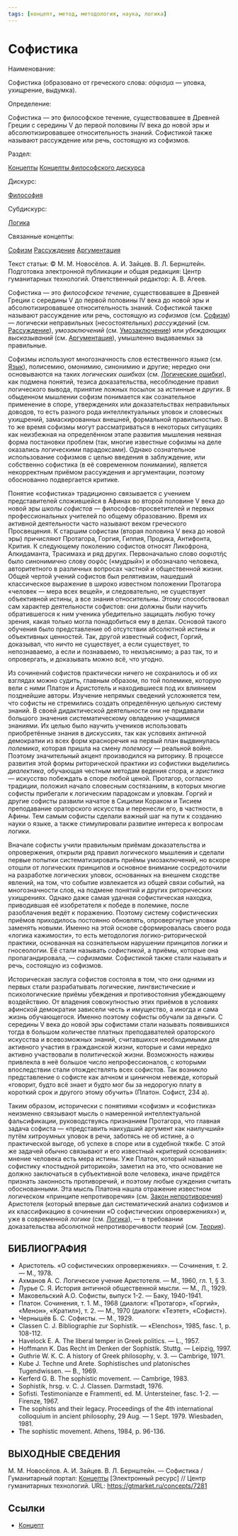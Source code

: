 ```yaml
---
tags: [концепт, метод, методология, наука, логика]
---
```

# Софистика

Наименование:

Софистика (образовано от греческого слова: σόφισμα — уловка, ухищрение, выдумка).

Определение:

Софистика — это философское течение, существовавшее в Древней Греции с середины V до первой половины IV века до новой эры и абсолютизировавшее относительность знаний. Софистикой также называют рассуждение или речь, состоящую из софизмов.

Раздел:

[Концепты](https://gtmarket.ru/concepts/)  [Концепты философского дискурса](https://gtmarket.ru/concepts/philosophical-concepts)

Дискурс:

[Философия](https://gtmarket.ru/concepts/6862)

Субдискурс:

[Логика](https://gtmarket.ru/concepts/6892)

Связанные концепты:

[Софизм](https://gtmarket.ru/concepts/7239) [Рассуждение](https://gtmarket.ru/concepts/7098) [Аргументация](https://gtmarket.ru/concepts/7226)

Текст статьи: © M. M. Новосёлов. А. И. Зайцев. В. Л. Бернштейн. Подготовка электронной публикации и общая редакция: Центр гуманитарных технологий. Ответственный редактор: А. В. Агеев.

Софистика — это _философское течение_, существовавшее в Древней Греции с середины V до первой половины IV века до новой эры и абсолютизировавшее относительность знаний. Софистикой также называют рассуждение или речь, состоящую из _софизмов_ (см. [Софизм](https://gtmarket.ru/concepts/7239)) — логически неправильных (несостоятельных) _рассуждений_ (см. [Рассуждение](https://gtmarket.ru/concepts/7098)), _умозаключений_ (см. [Умозаключение](https://gtmarket.ru/concepts/7196)) или _убеждающих высказываний_ (см. [Аргументация](https://gtmarket.ru/concepts/7226)), умышленно выдаваемых за правильные.

Софизмы используют многозначность слов естественного _языка_ (см. [Язык](https://gtmarket.ru/concepts/7076)), полисемию, омонимию, синонимию и другие; нередко они основываются на таких _логических ошибках_ (см. [Логические ошибки](https://gtmarket.ru/concepts/6906)), как подмена понятий, тезиса доказательства, несоблюдение правил логического вывода, принятие ложных посылок за истинные и других. В обыденном мышлении софизм понимается как сознательное применение в споре, утверждениях или доказательствах неправильных доводов, то есть разного рода интеллектуальных уловок и словесных ухищрений, замаскированных внешней, формальной правильностью. В то же время софизмы могут рассматриваться в некоторых ситуациях как неизбежная на определённом этапе развития мышления неявная форма постановки проблем (так, многие известные софизмы на деле оказались логическими парадоксами). Однако сознательное использование софизмов с целью введения в заблуждение, или собственно софистика (в её современном понимании), является некорректным приёмом рассуждения и аргументации, поэтому обоснованно подвергается критике.

Понятие «софистика» традиционно связывается с учением представителей сложившейся в Афинах во второй половине V века до новой эры _школы софистов_ — философов-просветителей и первых профессиональных учителей по общему образованию. Время их активной деятельности часто называют веком греческого Просвещения. К старшим софистам (вторая половина V века до новой эры) причисляют Протагора, Горгия, Гиппия, Продика, Антифонта, Крития. К следующему поколению софистов относят Ликофрона, Алкидаманта, Трасимаха и ряд других. Первоначально слово σοφιστής было синонимично слову σοφός («мудрый») и обозначало человека, авторитетного в различных вопросах частной и общественной жизни. Общей чертой учений софистов был релятивизм, нашедший классическое выражение в широко известном положении Протагора «человек — мера всех вещей», и следовательно, не существует объективной истины, а все знания относительны. Этому способствовал сам характер деятельности софистов: они должны были научить обратившегося к ним ученика убедительно защищать любую точку зрения, какая только могла понадобиться ему в делах. Основой такого обучения было представление об отсутствии абсолютной истины и объективных ценностей. Так, другой известный софист, Горгий, доказывал, что ничто не существует, а если существует, то непознаваемо, а если и познаваемо, то неизъяснимо; а раз так, то и опровергать, и доказывать можно всё, что угодно.

Из сочинений софистов практически ничего не сохранилось и об их взглядах можно судить, главным образом, по той полемике, которую вели с ними Платон и Аристотель и находившиеся под их влиянием позднейшие авторы. Изучение непрямых сведений усложняется тем, что софисты не стремились создать определённую цельную систему знаний. В своей дидактической деятельности они не придавали большого значения систематическому овладению учащимися знаниями. Их целью было научить учеников использовать приобретённые знания в дискуссиях, так как условиях античной демократии из всех форм красноречия на первый план выдвинулась _полемика_, которая пришла на смену _полемосу_ — реальной войне. Поэтому значительный акцент производился на риторику. В процессе развития этой формы риторической практики из софистики выделились _диалектика_, обучающая честным методам ведения спора, и _эристика_ — искусство побеждать в споре любой ценой. Протагор, согласно традиции, положил начало словесным состязаниям, в которых многие софисты прибегали к логическим парадоксам и уловкам. Горгий и другие софисты развили начатое в Сицилии Кораком и Тисием преподавание ораторского искусства и перенесли его, в частности, в Афины. Тем самым софисты сделали важный шаг на пути к созданию науки о языке, а также стимулировали развитие интереса к вопросам логики.

Вначале софисты учили правильным приёмам доказательства и опровержения, открыли ряд правил логического мышления и сделали первые попытки систематизировать приёмы умозаключений, но вскоре отошли от логических принципов и основное внимание сосредоточили на разработке логических уловок, основанных на внешнем сходстве явлений, на том, что событие извлекается из общей связи событий, на многозначности слов, на подмене понятий и других риторических ухищрениях. Однако даже самая удачная софистическая находка, приводившая её изобретателя к победе в полемике, после разоблачения ведёт к поражению. Поэтому систему софистических приёмов приходилось постоянно обновлять, опровергнутые уловки заменять новыми. Именно на этой основе сформировалась своего рода «логика кажимости», то есть методология логико-риторической практики, основанная на сознательном нарушении принципов логики и гносеологии. Её стали называть _софистикой_, а приёмы, которые она пропагандировала, — _софизмами_. Софистикой также стали называть и речь, состоящую из софизмов.

Историческая заслуга софистов состояла в том, что они одними из первых стали разрабатывать логические, лингвистические и психологические приёмы убеждения и противостояния убеждающему воздействию. От владения совокупностью этих приёмов в условиях афинской демократии зависели честь и имущество, а иногда и сама жизнь обучающегося. Именно поэтому софисты обучали за деньги. С середины V века до новой эры софистами стали называть появившихся тогда в большом количестве платных преподавателей ораторского искусства и всевозможных знаний, считавшихся необходимыми для активного участия в гражданской жизни, которые и сами нередко активно участвовали в политической жизни. Возможность наживы привлекла в неё большое число непрофессионалов, с которыми впоследствии стали отождествлять всех софистов. Так возникло представление о софисте как алчном и циничном невежде, который «говорит, будто всё знает и будто мог бы за недорогую плату в короткий срок и другого этому обучить» (Платон. Софист, 234 а).

Таким образом, исторически с понятиями «софизм» и «софистика» неизменно связывают мысль о намеренной интеллектуальной фальсификации, руководствуясь признанием Протагора, что главная задача софиста — «представить наихудший аргумент как наилучший» путём хитроумных уловок в речи, заботясь не об истине, а о практической выгоде, об успехе в споре или в судебной тяжбе. С этой же задачей обычно связывают и его известный «критерий основания»: мнение человека есть мера истины. Уже Платон, который называл софистику «постыдной риторикой», заметил на это, что основание не должно заключаться в субъективной воле человека, иначе придётся признать законность противоречий, и поэтому любые суждения считать обоснованными. Эта мысль Платона нашла отражение известном логическом «принципе непротиворечия» (см. [Закон непротиворечия](https://gtmarket.ru/concepts/6973)) Аристотеля (который впервые дал систематический анализ софизмов и их классификацию в сочинении «О софистических опровержениях») и, уже в современной _логике_ (см. [Логика](https://gtmarket.ru/concepts/6892)), — в требовании доказательства абсолютной непротиворечивости _теорий_ (см. [Теория](https://gtmarket.ru/concepts/6945)).

## БИБЛИОГРАФИЯ

- Аристотель. «О софистических опровержениях». — Сочинения, т. 2. — М., 1978.
- Ахманов А. С. Логическое учение Аристотеля. — М., 1960, гл. 1, § 3.
- Лурье С. Я. История античной общественной мысли. — М., Л., 1929.
- Маковельский Α.Ο. Софисты, выпуск 1-2. — Баку, 1940-1941.
- Платон. Сочинения, т. 1. Μ., 1968 (диалоги: «Протагор», «Горгий», «Менон», «Кратил»), т. 2. — М., 1970 (диалоги: «Теэтет», «Софист»).
- Чернышёв Б. С. Софисты. — М., 1929.
- Classen C. J. Bibliographie zur Sophistik. — «Elenchos», 1985, fasc. 1, p. 108-112.
- Havelock E. A. The liberal temper in Greek politics. — L., 1957.
- Hoffmann K. Das Recht im Denken der Sophistik. Stuttg. — Leipzig, 1997.
- Guthrie W. К. С. A history of Greek philosophy, v. 3. — Cambrige, 1971.
- Kube J. Techne und Arete. Sophistisches und platonisches Tugendwissen. — В., 1969.
- Kerferd G. B. The sophistic movement. — Cambrige, 1983.
- Sophistik, hrsg. v. С. J. Classen. Darmstadt, 1976.
- Sofisti. Testimonianze е Frammenti, ed. M. Untersteiner, fasc. 1-2. — Firenze, 1967.
- The sophists and their legacy. Proceedings of the 4th international colloquium in ancient philosophy, 29 Aug. — 1 Sept. 1979. Wiesbaden, 1981.
- The sophistic movement. Athens, 1984, p. 96-136.

## ВЫХОДНЫЕ СВЕДЕНИЯ

M. M. Новосёлов. А. И. Зайцев. В. Л. Бернштейн. — Софистика / Гуманитарный портал: [Концепты](https://gtmarket.ru/concepts/) [Электронный ресурс] // Центр гуманитарных технологий. URL: <https://gtmarket.ru/concepts/7281>

## Ссылки

- [Концепт](Концепт.md)
